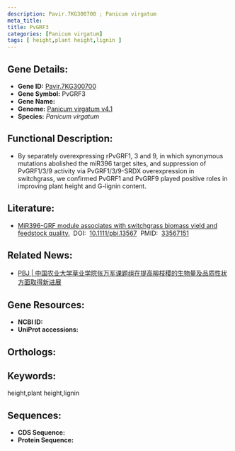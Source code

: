 ```yaml
---
description: Pavir.7KG300700 ; Panicum virgatum
meta_title:
title: PvGRF3
categories: [Panicum virgatum]
tags: [ height,plant height,lignin ]
---
```


## Gene Details:
- **Gene ID:**	[Pavir.7KG300700]()
- **Gene Symbol:** PvGRF3
- **Gene Name:** 
- **Genome:** [Panicum virgatum v4.1]()
- **Species:** *Panicum virgatum*

## Functional Description:
   - By separately overexpressing rPvGRF1, 3 and 9, in which synonymous mutations abolished the miR396 target sites, and suppression of PvGRF1/3/9 activity via PvGRF1/3/9-SRDX overexpression in switchgrass, we confirmed PvGRF1 and PvGRF9 played positive roles in improving plant height and G-lignin content.

## Literature:
   - [MiR396-GRF module associates with switchgrass biomass yield and feedstock quality.]( https://onlinelibrary.wiley.com/doi/10.1111/pbi.13567)&nbsp;&nbsp;DOI:&nbsp;&nbsp;[10.1111/pbi.13567](https://onlinelibrary.wiley.com/doi/10.1111/pbi.13567)&nbsp;&nbsp;PMID:&nbsp;&nbsp;[33567151](https://pubmed.ncbi.nlm.nih.gov/33567151/)

## Related News:
   - [PBJ | 中国农业大学草业学院张万军课题组在提高柳枝稷的生物量及品质性状方面取得新进展](https://mp.weixin.qq.com/s?__biz=Mzg3MDEwNDEyMg==&mid=2247505156&idx=1&sn=64d23a3317d1e6c8069817bf80a5ebc6&chksm=ce907851f9e7f147772c12c317df85b8074f96f1c1ee892f043b55d632eaa1f309e6b921d2cf&scene=27#wechat_redirect)

## Gene Resources:
- **NCBI ID:** [](https://www.ncbi.nlm.nih.gov/gene/?term=)
- **UniProt accessions:** [](https://www.uniprot.org/uniprotkb//entry)

## Orthologs:


## Keywords:
height,plant height,lignin

## Sequences:
- **CDS Sequence:**
- **Protein Sequence:**

